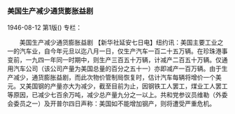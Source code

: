 ### 美国生产减少通货膨胀益剧

1946-08-12
第1版()
专栏：

　　美国生产减少通货膨胀益剧
    【新华社延安七日电】纽约讯：美国主要工业之一的汽车业，自今年元旦以迄八月一日，仅生产汽车一百二十五万辆。在珍珠港事变前，一九四一年同一时期中，则生产三百五十万辆，计减产二百五十万辆。仅通用汽车公司（该公司产量为美国总量的百分之五十一）亦即减产一百万辆。由于生产减少，通货膨胀益剧，而此次物价管制局恢复时，估计汽车每辆将增价一个美元。又美国钢的产量亦大为减少，截至目前为止，因钢铁工人罢工，煤业工人罢工等原因，已减少七百余万吨，减少总产量九分之一以上。共和党参议员维勒（外委会委员之一）及开普尔四日声称：美国如不能增加钢产，则将遭受严重危机。
